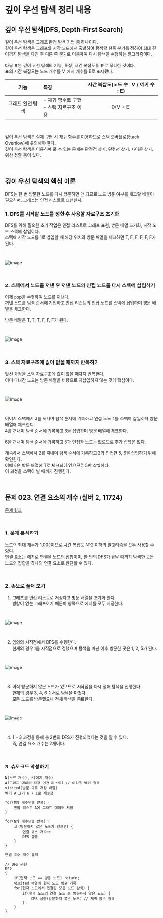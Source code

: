 # 깊이 우선 탐색 정리 내용

## 깊이 우선 탐색(DFS, Depth-First Search)
깊이 우선 탐색은 그래프 완전 탐색 기법 중 하나이다.
<br>
깊이 우선 탐색은 그래프의 시작 노드에서 출발하여 탐색할 한쪽 분기를 정하여 최대 깊이까지 탐색을 마친 후 다른 쪽 분기로 이동하여 다시 탐색을 수행하는 알고리즘이다.
<br>
<br>
다음 표는 깊이 우선 탐색의 기능, 특징, 시간 복잡도를 표로 정리한 것이다.
<br>
표의 시간 복잡도는 노드 개수를 V, 에지 개수를 E로 표시했다.

|기능|특징|시간 복잡도(노드 수 : V / 에지 수 : E)|
|:---:|:---|:---:|
|그래프 완전 탐색|- 재귀 함수로 구현<br>- 스택 자료구조 이용|O(V + E)|


<br>

깊이 우선 탐색은 실제 구현 시 재귀 함수를 이용하므로 스택 오버플로(Stack Overflow)에 유의해야 한다.
<br>
깊이 우선 탐색을 이용하여 풀 수 있는 문제는 단절점 찾기, 단절선 찾기, 사이클 찾기, 위상 정렬 등이 있다.

<br>

## 깊이 우선 탐색의 핵심 이론
DFS는 한 번 방문한 노드를 다시 방문하면 안 되므로 노드 방문 여부를 체크할 배열이 필요하며, 그래프는 인접 리스트로 표현한다.

### 1. DFS를 시작할 노드를 정한 후 사용할 자료구조 초기화
DFS를 위해 필요한 초기 작업은 인접 리스트로 그래프 표현, 방문 배열 초기화, 시작 노드 스택에 삽입이다.
<br>
스택에 시작 노드를 1로 삽입할 때 해당 위치의 방문 배열을 체크하면 T, F, F, F, F, F가 된다.

<br>


![image](https://github.com/JeHeeYu/Book-Reviews/assets/87363461/2c43c319-6713-4d9e-a67d-fd5faeb3ee32)


<br>


### 2. 스택에서 노드를 꺼낸 후 꺼낸 노드의 인접 노드를 다시 스택에 삽입하기
이제 pop을 수행하여 노드를 꺼낸다.
<br>
꺼낸 노드를 탐색 순서에 기입하고 인접 리스트의 인접 노드를 스택에 삽입하며 방문 배열을 체크한다.
<br>
<br>
방문 배열은 T, T, T, F, F, F가 된다.

<br>

![image](https://github.com/JeHeeYu/Book-Reviews/assets/87363461/d083a556-2b92-49a1-8eb2-1496b99da125)


<br>

### 3. 스택 자료구조에 값이 없을 때까지 반복하기
앞선 과정을 스택 자료구조에 값이 없을 때까지 반복한다.
<br>
이미 다녀간 노드는 방문 배열을 바탕으로 재삽입하지 않는 것이 핵심이다.

<br>

![image](https://github.com/JeHeeYu/Book-Reviews/assets/87363461/f5569ca4-5f2d-47ed-80a5-5f47d262f22f)


<br>

이어서 스택에서 3을 꺼내며 탐색 순서에 기록하고 인접 노드 4를 스택에 삽입하며 방문 배열에 체크한다.
<br>
4를 꺼내며 탐색 순서에 기록하고 6을 삽입하며 방문 배열에 체크한다.
<br>
<br>
6을 꺼내며 탐색 순서에 기록하고 6과 인접한 노드는 없으므로 추가 삽입은 없다.
<br>
<br>
계속해서 스택에서 2를 꺼내며 탐색 순서에 기록하고 2와 인접한 5, 6을 삽입하기 위해 확인한다.
<br>
이때 6은 방문 배열에 T로 체크되어 있으므로 5만 삽입한다.
<br>
이 과정을 스택이 빌 때까지 진행한다.

<br>

## 문제 023. 연결 요소의 개수 (실버 2, 11724)

[문제 링크](https://www.acmicpc.net/problem/11724)

<br>


### 1. 문제 분석하기
노드의 최대 개수가 1,000이므로 시간 복잡도 N^2 이하의 알고리즘을 모두 사용할 수 있다.
<br>
연결 요소는 에지로 연결된 노드의 집합이며, 한 번의 DFS가 끝날 때까지 탐색한 모든 노드의 집합을 하나의 연결 요소로 판단할 수 있다.

<br>


### 2. 손으로 풀어 보기

1. 그래프를 인접 리스트로 저장하고 방문 배열을 초기화 한다.<br>방향이 없는 그래프이기 때문에 양쪽으로 에지를 모두 저장한다.

<br>


![image](https://github.com/JeHeeYu/Book-Reviews/assets/87363461/7100a51b-87e0-4871-b1db-6f7605dbc926)



<br>

2. 임의의 시작점에서 DFS를 수행한다.<br>현재의 경우 1을 시작점으로 정했으며 탐색을 마친 이후 방문한 곳은 1, 2, 5가 된다.

<br>

  
![image](https://github.com/JeHeeYu/Book-Reviews/assets/87363461/d8316caf-9f8c-4ee3-aded-2ebf73689cab)


<br>


3. 아직 방문하지 않은 노드가 있으므로 시작점을 다시 정해 탐색을 진행한다.<br>현재의 경우 3, 4, 6 순서로 탐색을 마쳤다.<br>모든 노드를 방문했으니 전체 탐색을 종료한다.

<br>


![image](https://github.com/JeHeeYu/Book-Reviews/assets/87363461/ba5f1dda-f5e7-4da9-b9e7-5b371896a7da)


<br>


4. 1 ~ 3 과정을 통해 총 2번의 DFS가 진행되었다는 것을 알 수 있다.<br>즉, 연결 요소 개수는 2개이다.

<br>


### 3. 슈도코드 작성하기

```
N(노드 개수), M(에지 개수)
A(그래프 데이터 저장 인접 리스트) // 이차원 벡터 형태
visited(방문 기록 저장 배열)
벡터 A 크기 N + 1로 재설정

for(M의 개수만큼 반복) {
    인접 리스트 A에 그래프 데이터 저장
}

for(N의 개수만큼 반복) {
    if(방문하지 않은 노드가 있으면) {
        연결 요소 개수++
        DFS 실행
    }
}

연결 요소 개수 출력

// DFS 구현
DFS 
{
    if(현재 노드 == 방문 노드) return;
    visited 배열에 현재 노드 방문 기록
    for(현재 노드에서 연결된 모든 노드 탐색) {
        if(현재 노드의 연결 노드 중 방문하지 않은 노드) {
            DFS 실행(방문하지 않은 노드) // 재귀 함수 형태
        }
    }
}
```


